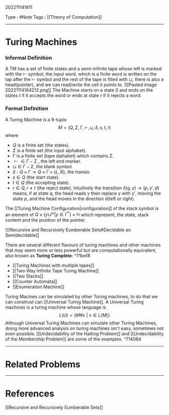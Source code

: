 202211141611

Type : #Note
Tags : [[Theory of Computation]]

---
# Turing Machines
### Informal Definition
A TM has a set of finite states and a semi-infinite tape whose left is marked with the $\vdash$ symbol, the input word, which is a finite word is written on the tap after the $\vdash$ symbol and the rest of the tape is filled with $\sqcup$, there is also a head(pointer), and we can read/write the cell it points to.
![[Pasted image 20221114164212.png]]
The Machine starts on a state $S$ and ends on the states $t$ if it accepts the word or ends at state $r$ if it rejects a word.

### Formal Definition
A Turing Machine is a 9-tuple
$$
M = (Q, \Sigma, \Gamma, \vdash, \sqcup, \delta, s, t, r)
$$
where 
- $Q$ is a finite set (the states).
- $\Sigma$ is a finite set (the input alphabet).
- $\Gamma$ is a finite set (tape alphabet) which contains $\Sigma$.
- $\vdash\in \Gamma-\Sigma$ , the left end marker.
- $\sqcup \in \Gamma - \Sigma$, the blank symbol.
- $\delta: Q\times \Gamma \to Q\times\Gamma\times\{L,R\}$, the transio
- $s\in Q$ (the start state).
- $t\in Q$ (the accepting state).
- $r\in Q, r\ne t$ (the reject state).
Intuitively the transition $\delta(q, \gamma) \to (p, \gamma', d)$ means, if at state $q$, the head reads $\gamma$ then replace $\gamma$ with $\gamma'$, moving the state $p$, and the head moves in the direction $d$(left or right).


The [[Turing Machine Configuration|configuration]] of the stack symbol is an element of $Q\times\{y\sqcup^\omega|y\in\Gamma^*\}\times \mathbb N$ which represent, the state, stack content and the position of the pointer.

![[Recursive and Recursively Eumberable Sets#Decidable an Semidecidable]]

There are several different flavours of turing machines and other machines that may seem more or less powerful but are computationally equivalent, also known as **Turing Complete**: ^71be18
- [[Turing Machines with multiple tapes]]
- [[Two-Way Infinite Tape Turing Machine]]
- [[Two Stacks]]
- [[Counter Automata]]
- [[Enumeration Machine]]

Turing Macines can be simulated by other Turing machines, to do that we can construst can [[Universal Turing Machine]]. A Universal Turing machines is a turing machine whose language is 
$$
L(U) = \{M\#x\ |\ x\in L(M)\}
$$
Although Universal Turing Machines can simulate other Turing Machines, doing more advanced analysis on turing machines isn't easy, sometimes not even possible. 
[[Undecidability of the Halting Problem]] and [[Undecidability of the Membership Problem]] are some of the examples. ^71406d



---
# Related Problems

---
# References
[[Recursive and Recursively Eumberable Sets]]
